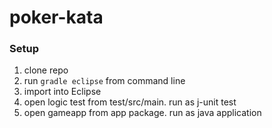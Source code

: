 # poker-kata

### Setup

1. clone repo
2. run `gradle eclipse` from command line
3. import into Eclipse 
4. open logic test from test/src/main. run as j-unit test
5. open gameapp from app package. run as java application 
